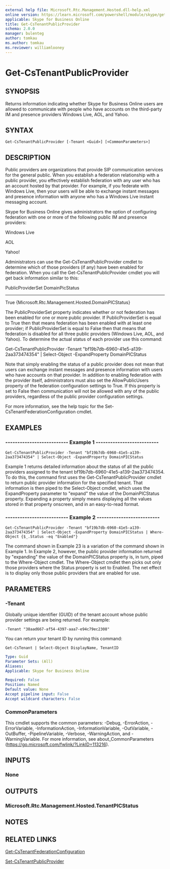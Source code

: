 ```yaml
---
external help file: Microsoft.Rtc.Management.Hosted.dll-help.xml 
online version: https://learn.microsoft.com/powershell/module/skype/get-cstenantpublicprovider
applicable: Skype for Business Online
title: Get-CsTenantPublicProvider
schema: 2.0.0
manager: bulenteg
author: tomkau
ms.author: tomkau
ms.reviewer: williamlooney
---
```


# Get-CsTenantPublicProvider

## SYNOPSIS
Returns information indicating whether Skype for Business Online users are allowed to communicate with people who have accounts on the third-party IM and presence providers Windows Live, AOL, and Yahoo.

## SYNTAX

```
Get-CsTenantPublicProvider [-Tenant <Guid>] [<CommonParameters>]
```

## DESCRIPTION
Public providers are organizations that provide SIP communication services for the general public.
When you establish a federation relationship with a public provider, you effectively establish federation with any user who has an account hosted by that provider.
For example, if you federate with Windows Live, then your users will be able to exchange instant messages and presence information with anyone who has a Windows Live instant messaging account.

Skype for Business Online gives administrators the option of configuring federation with one or more of the following public IM and presence providers:

Windows Live

AOL

Yahoo!

Administrators can use the Get-CsTenantPublicProvider cmdlet to determine which of those providers (if any) have been enabled for federation.
When you call the Get-CsTenantPublicProvider cmdlet you will get back information similar to this:

PublicProviderSet DomainPicStatus

------------------ ------------------------

True {Microsoft.Rtc.Management.Hosted.DomainPICStatus}

The PublicProviderSet property indicates whether or not federation has been enabled for one or more public provider.
If PublicProviderSet is equal to True then that means federation has been enabled with at least one provider; if PublicProviderSet is equal to False then that means that federation is disabled for all three public providers (Windows Live, AOL, and Yahoo).
To determine the actual status of each provider use this command:

Get-CsTenantPublicProvider -Tenant "bf19b7db-6960-41e5-a139-2aa373474354" | Select-Object -ExpandProperty DomainPICStatus

Note that simply enabling the status of a public provider does not mean that users can exchange instant messages and presence information with users who have accounts on that provider.
In addition to enabling federation with the provider itself, administrators must also set the AllowPublicUsers property of the federation configuration settings to True.
If this property is set to False then communication will not be allowed with any of the public providers, regardless of the public provider configuration settings.

For more information, see the help topic for the Set-CsTenantFederationConfiguration cmdlet.

## EXAMPLES

### -------------------------- Example 1 --------------------------
```
Get-CsTenantPublicProvider -Tenant "bf19b7db-6960-41e5-a139-2aa373474354" | Select-Object -ExpandProperty DomainPICStatus
```

Example 1 returns detailed information about the status of all the public providers assigned to the tenant bf19b7db-6960-41e5-a139-2aa373474354.
To do this, the command first uses the Get-CsTenantPublicProvider cmdlet to return public provider information for the specified tenant.
That information is then piped to the Select-Object cmdlet, which uses the ExpandProperty parameter to "expand" the value of the DomainPICStatus property.
Expanding a property simply means displaying all the values stored in that property onscreen, and in an easy-to-read format.

### -------------------------- Example 2 --------------------------
```
Get-CsTenantPublicProvider -Tenant "bf19b7db-6960-41e5-a139-2aa373474354" | Select-Object -ExpandProperty DomainPICStatus | Where-Object {$_.Status -eq "Enabled"}
```

The command shown in Example 23 is a variation of the command shown in Example 1.
In Example 2, however, the public provider information returned by "expanding" the value of the DomainPICStatus property is, in turn, piped to the Where-Object cmdlet.
The Where-Object cmdlet then picks out only those providers where the Status property is set to Enabled.
The net effect is to display only those public providers that are enabled for use.


## PARAMETERS

### -Tenant
Globally unique identifier (GUID) of the tenant account whose public provider settings are being returned.
For example:

`-Tenant "38aad667-af54-4397-aaa7-e94c79ec2308"`

You can return your tenant ID by running this command:

`Get-CsTenant | Select-Object DisplayName, TenantID`

```yaml
Type: Guid
Parameter Sets: (All)
Aliases: 
Applicable: Skype for Business Online

Required: False
Position: Named
Default value: None
Accept pipeline input: False
Accept wildcard characters: False
```

### CommonParameters
This cmdlet supports the common parameters: -Debug, -ErrorAction, -ErrorVariable, -InformationAction, -InformationVariable, -OutVariable, -OutBuffer, -PipelineVariable, -Verbose, -WarningAction, and -WarningVariable. For more information, see about_CommonParameters (https://go.microsoft.com/fwlink/?LinkID=113216).

## INPUTS

### None


## OUTPUTS

### Microsoft.Rtc.Management.Hosted.TenantPICStatus


## NOTES


## RELATED LINKS

[Get-CsTenantFederationConfiguration](Get-CsTenantFederationConfiguration.md)

[Set-CsTenantPublicProvider](Set-CsTenantPublicProvider.md)
